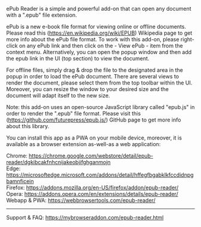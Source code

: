 ePub Reader is a simple and powerful add-on that can open any document with a ".epub" file extension.

ePub is a new e-book file format for viewing online or offline documents. Please read this (https://en.wikipedia.org/wiki/EPUB) Wikipedia page to get more info about the ePub file format. To work with this add-on, please right-click on any ePub link and then click on the - View ePub - item from the context menu. Alternatively, you can open the popup window and then add the epub link in the UI (top section) to view the document.

For offline files, simply drag & drop the file to the designated area in the popup in order to load the ePub document. There are several views to render the document, please select them from the top toolbar within the UI. Moreover, you can resize the window to your desired size and the document will adapt itself to the new size.

Note: this add-on uses an open-source JavaScript library called "epub.js" in order to render the ".epub" file format. Please visit this (https://github.com/futurepress/epub.js/) GitHub page to get more info about this library.

You can install this app as a PWA on your mobile device, moreover, it is available as a browser extension as-well-as a web application:

Chrome: https://chrome.google.com/webstore/detail/epub-reader/dgkibcakfnhcnijakeobjifghganmojn  
Edge: https://microsoftedge.microsoft.com/addons/detail/hffegfbgabklkfccdidnpgbamnficein  
Firefox: https://addons.mozilla.org/en-US/firefox/addon/epub-reader/  
Opera: https://addons.opera.com/en/extensions/details/epub-reader/  
Webapp & PWA: https://webbrowsertools.com/epub-reader/  

--------------------------------------------------------------

Support & FAQ: https://mybrowseraddon.com/epub-reader.html  
